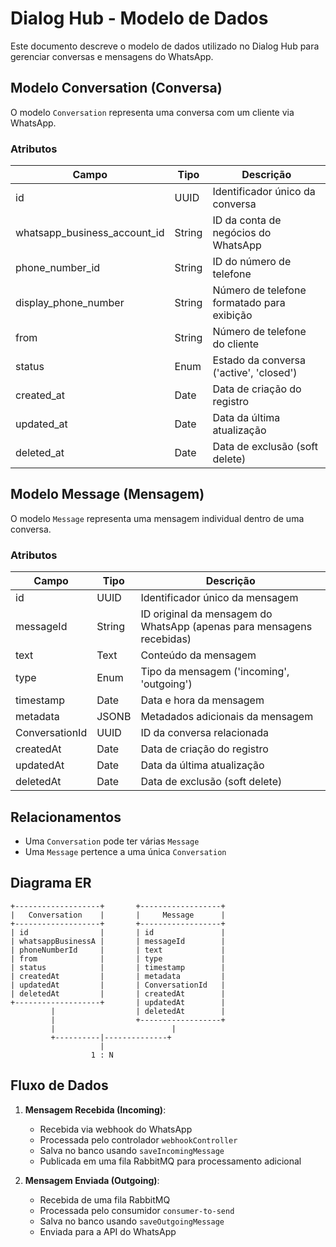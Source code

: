 # Dialog Hub - Modelo de Dados

Este documento descreve o modelo de dados utilizado no Dialog Hub para gerenciar conversas e mensagens do WhatsApp.

## Modelo Conversation (Conversa)

O modelo `Conversation` representa uma conversa com um cliente via WhatsApp.

### Atributos

| Campo | Tipo | Descrição |
| ----- | ---- | --------- |
| id | UUID | Identificador único da conversa |
| whatsapp_business_account_id | String | ID da conta de negócios do WhatsApp |
| phone_number_id | String | ID do número de telefone |
| display_phone_number | String | Número de telefone formatado para exibição |
| from | String | Número de telefone do cliente |
| status | Enum | Estado da conversa ('active', 'closed') |
| created_at | Date | Data de criação do registro |
| updated_at | Date | Data da última atualização |
| deleted_at | Date | Data de exclusão (soft delete) |

## Modelo Message (Mensagem)

O modelo `Message` representa uma mensagem individual dentro de uma conversa.

### Atributos

| Campo | Tipo | Descrição |
| ----- | ---- | --------- |
| id | UUID | Identificador único da mensagem |
| messageId | String | ID original da mensagem do WhatsApp (apenas para mensagens recebidas) |
| text | Text | Conteúdo da mensagem |
| type | Enum | Tipo da mensagem ('incoming', 'outgoing') |
| timestamp | Date | Data e hora da mensagem |
| metadata | JSONB | Metadados adicionais da mensagem |
| ConversationId | UUID | ID da conversa relacionada |
| createdAt | Date | Data de criação do registro |
| updatedAt | Date | Data da última atualização |
| deletedAt | Date | Data de exclusão (soft delete) |

## Relacionamentos

- Uma `Conversation` pode ter várias `Message`
- Uma `Message` pertence a uma única `Conversation`

## Diagrama ER

```
+-------------------+       +------------------+
|   Conversation    |       |     Message      |
+-------------------+       +------------------+
| id                |       | id               |
| whatsappBusinessA |       | messageId        |
| phoneNumberId     |       | text             |
| from              |       | type             |
| status            |       | timestamp        |
| createdAt         |       | metadata         |
| updatedAt         |       | ConversationId   |
| deletedAt         |       | createdAt        |
+-------------------+       | updatedAt        |
         |                  | deletedAt        |
         |                  +------------------+
         |                          |
         +----------|--------------+
                    |
                  1 : N
```

## Fluxo de Dados

1. **Mensagem Recebida (Incoming)**:
   - Recebida via webhook do WhatsApp
   - Processada pelo controlador `webhookController`
   - Salva no banco usando `saveIncomingMessage` 
   - Publicada em uma fila RabbitMQ para processamento adicional

2. **Mensagem Enviada (Outgoing)**:
   - Recebida de uma fila RabbitMQ
   - Processada pelo consumidor `consumer-to-send`
   - Salva no banco usando `saveOutgoingMessage`
   - Enviada para a API do WhatsApp
